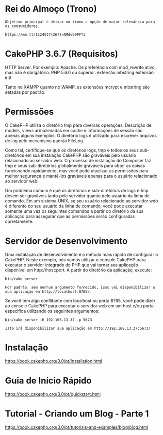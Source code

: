 # Rei do Almoço (Trono)
    
    Objetivo principal é deixar no trono a opção de maior relevância para os consumidores.

    https://mm.tt/1124927426?t=NMdv69PFTi

# CakePHP 3.6.7 (Requisitos)

HTTP Server. Por exemplo: Apache. De preferência com mod_rewrite ativo, mas não é obrigatório.
PHP 5.6.0 ou superior.
extensão mbstring
extensão intl

Tanto no XAMPP quanto no WAMP, as extensões mcrypt e mbstring são setadas por padrão.

# Permissões

O CakePHP utiliza o diretório tmp para diversas operações. Descrição de models, views armazenadas em cache e informações de sessão são apenas alguns exemplos. O diretório logs é utilizado para escrever arquivos de log pelo mecanismo padrão FileLog.

Como tal, certifique-se que os diretórios logs, tmp e todos os seus sub-diretórios em sua instalação CakePHP são graváveis pelo usuário relacionado ao servidor web. O processo de instalação do Composer faz tmp e seus sub-diretórios globalmente graváveis para obter as coisas funcionando rapidamente, mas você pode atualizar as permissões para melhor segurança e mantê-los graváveis apenas para o usuário relacionado ao servidor web.

Um problema comum é que os diretórios e sub-diretórios de logs e tmp devem ser graváveis tanto pelo servidor quanto pelo usuário da linha de comando. Em um sistema UNIX, se seu usuário relacionado ao servidor web é diferente do seu usuário da linha de comando, você pode executar somente uma vez os seguintes comandos a partir do diretório da sua aplicação para assegurar que as permissões serão configuradas corretamente.

# Servidor de Desenvolvimento

Uma instalação de desenvolvimento é o método mais rápido de configurar o CakePHP. Neste exemplo, nós vamos utilizar o console CakePHP para executar o servidor integrado do PHP que vai tornar sua aplicação disponível em http://host:port. A partir do diretório da aplicação, execute:


    bin/cake server

    Por padrão, sem nenhum argumento fornecido, isso vai disponibilizar a sua aplicação em http://localhost:8765/.

Se você tem algo conflitante com localhost ou porta 8765, você pode dizer ao console CakePHP para executar o servidor web em um host e/ou porta específica utilizando os seguintes argumentos:

    bin/cake server -H 192.168.13.37 -p 5673

    Isto irá disponibilizar sua aplicação em http://192.168.13.37:5673/

# Instalação

https://book.cakephp.org/3.0/pt/installation.html

# Guia de Início Rápido

https://book.cakephp.org/3.0/pt/quickstart.html

# Tutorial - Criando um Blog - Parte 1

https://book.cakephp.org/3.0/pt/tutorials-and-examples/blog/blog.html